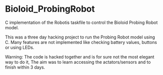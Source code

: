 Bioloid_ProbingRobot
====================

C implementation of the Robotis taskfile to control the Bioloid Probing Robot model.

This was a three day hacking project to run the Probing Robot model using C. Many features are not implemented like checking battery values, buttons or using LEDs.

Warning: The code is hacked together and is for sure not the most elegant way to do it, The aim was to learn accessing the actators/sensors and to finish within 3 days.
